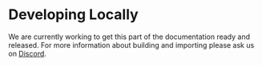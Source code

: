 # Developing Locally

We are currently working to get this part of the documentation ready and released. For more information about building and importing please ask us on [Discord](/guide/support).

<!-- ### Working on the GUI

### Working on the Server (helper) -->